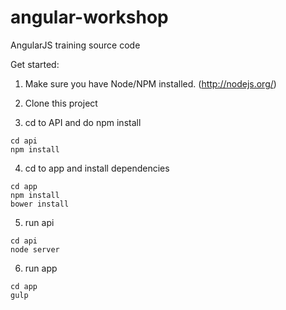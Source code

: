 angular-workshop
================

AngularJS training source code

Get started:

1. Make sure you have Node/NPM installed. (http://nodejs.org/)

2. Clone this project

3. cd to API and do npm install

```
cd api
npm install
```

4. cd to app and install dependencies
```
cd app
npm install
bower install
```

5. run api
```
cd api
node server
```

6. run app
```
cd app
gulp
```

